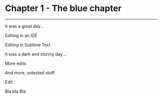 # Chapter 1 - The blue chapter
------

It was a great day...

Editing in an IDE

Editing in Sublime Text

It was a dark and stormy day...

More edits

And more, untested stuff

Edit

Bla bla Bla